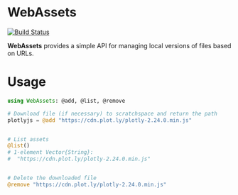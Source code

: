 # WebAssets

[![Build Status](https://github.com/joshday/WebAssets.jl/actions/workflows/CI.yml/badge.svg?branch=main)](https://github.com/joshday/WebAssets.jl/actions/workflows/CI.yml?query=branch%3Amain)


**WebAssets** provides a simple API for managing local versions of files based on URLs.

# Usage

```julia
using WebAssets: @add, @list, @remove

# Download file (if necessary) to scratchspace and return the path
plotlyjs = @add "https://cdn.plot.ly/plotly-2.24.0.min.js"


# List assets
@list()
# 1-element Vector{String}:
#  "https://cdn.plot.ly/plotly-2.24.0.min.js"


# Delete the downloaded file
@remove "https://cdn.plot.ly/plotly-2.24.0.min.js"
```

